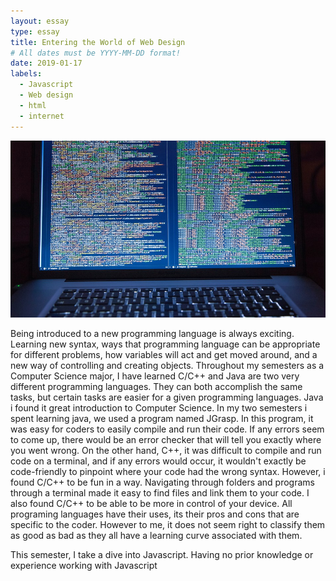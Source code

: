 ```yaml
---
layout: essay
type: essay
title: Entering the World of Web Design
# All dates must be YYYY-MM-DD format!
date: 2019-01-17
labels:
  - Javascript
  - Web design
  - html
  - internet
---
```


<img class="ui large left circular floated image" src="../images/ComputerScience.jpg">

  Being introduced to a new programming language is always exciting. Learning new syntax, ways that programming language can be appropriate for different problems, how variables will act and get moved around, and a new way of controlling and creating objects. Throughout my semesters as a Computer Science major, I have learned C/C++ and Java are two very different programming languages. They can both accomplish the same tasks, but certain tasks are easier for a given programming languages. Java i found it great introduction to Computer Science. In my two semesters i spent learning java, we used a program named JGrasp. In this program, it was easy for coders to easily compile and run their code. If any errors seem to come up, there would be an error checker that will tell you exactly where you went wrong. On the other hand, C++, it was difficult to compile and run code on a terminal, and if any errors would occur, it wouldn't exactly be code-friendly to pinpoint where your code had the wrong syntax. However, i found C/C++ to be fun in a way. Navigating through folders and programs through a terminal made it easy to find files and link them to your code. I also found C/C++ to be able to be more in control of your device. All programing languages have their uses, its their pros and cons that are specific to the coder. However to me, it does not seem right to classify them as good as bad as they all have a learning curve associated with them. 
  
  This semester, I take a dive into Javascript. Having no prior knowledge or experience working with Javascript 
